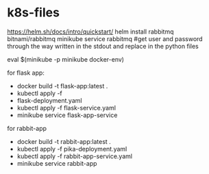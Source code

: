 # k8s-files

https://helm.sh/docs/intro/quickstart/
helm install rabbitmq bitnami/rabbitmq
minikube service rabbitmq
#get user and password through the way written in the stdout and replace in the python files



eval $(minikube -p minikube docker-env)

for flask app:

 - docker build -t flask-app:latest . 
 - kubectl apply -f
 - flask-deployment.yaml 
 - kubectl apply -f flask-service.yaml 
 - minikube service flask-app-service

for rabbit-app

 - docker build -t rabbit-app:latest .
 - kubectl apply -f pika-deployment.yaml
 - kubectl apply -f rabbit-app-service.yaml
 - minikube service rabbit-app
